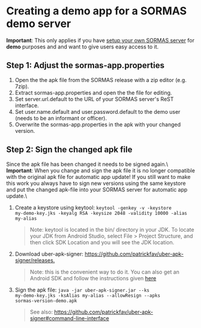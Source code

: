 # Creating a demo app for a SORMAS demo server

**Important**: This only applies if you have [setup your own SORMAS server](SERVER_SETUP.md) for **demo** purposes and and want to give users easy access to it.

## Step 1: Adjust the sormas-app.properties
1. Open the the apk file from the SORMAS release with a zip editor (e.g. 7zip).
2. Extract sormas-app.properties and open the the file for editing.
3. Set server.url.default to the URL of your SORMAS server's ReST interface.
4. Set user.name.default and user.password.default to the demo user (needs to be an informant or officer).
5. Overwrite the sormas-app.properties in the apk with your changed version.

## Step 2: Sign the changed apk file
Since the apk file has been changed it needs to be signed again.\\
**Important**: When you change and sign the apk file it is no longer compatible with the original apk file for automatic app update! If you still want to make this work you always have to sign new versions using the same keystore and put the changed apk-file into your SORMAS server for automatic app update.\\

1. Create a keystore using keytool: <code>keytool -genkey -v -keystore my-demo-key.jks -keyalg RSA -keysize 2048 -validity 10000 -alias my-alias</code>
   > Note: keytool is located in the bin/ directory in your JDK. To locate your JDK from Android Studio, select File > Project Structure, and then click SDK Location and you will see the JDK location.
2. Download uber-apk-signer: <https://github.com/patrickfav/uber-apk-signer/releases.>
   > Note: this is the convenient way to do it. You can also get an Android SDK and follow the instructions given [here](https://developer.android.com/studio/publish/app-signing#signing-manually)
3. Sign the apk file: <code>java -jar uber-apk-signer.jar --ks my-demo-key.jks -ksAlias my-alias --allowResign --apks sormas-version-demo.apk</code>
   > See also: <https://github.com/patrickfav/uber-apk-signer#command-line-interface>
